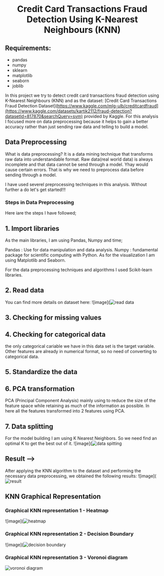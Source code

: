 
<h1 align = center>Credit Card Transactions Fraud Detection Using K-Nearest Neighbours (KNN)</h1>

## Requirements:
- pandas
- numpy
- sklearn
- matplotlib
- seaborn
- joblib

In this project we try to detect credit card transactions fraud detection using K-Nearest Neighbours (KNN) and as the dataset: [Credit Card Transactions Fraud Detection Dataset](https://www.kaggle.com/mlg-ulb/creditcardfraud](https://www.kaggle.com/datasets/kartik2112/fraud-detection?datasetId=817870&searchQuery=svm) provided by Kaggle. For this analysis I focused more on data preprocessing because it helps to gain a better accuracy rather than just sending raw data and telling to build a model.

## Data Preprocessing
What is data preprocessing? It is a data mining technique that transforms raw data into understandable format. Raw data(real world data) is always incomplete and that data cannot be send through a model. Yhay would cause certain errors. That is why we need to preprocess data before sending through a model.

I have used severel preprocessing techniques in this analysis. Without further a do let's get started!!!

### Steps in Data Preprocessing
Here iare the steps I have followed;

## 1. Import libraries
As the main libraries, I am using Pandas, Numpy and time;

Pandas : Use for data manipulation and data analysis.
Numpy : fundamental package for scientific computing with Python.
As for the visualization I am using Matplotlib and Seaborn.

For the data preprocessing techniques and algorithms I used Scikit-learn libraries.

## 2. Read data
You can find more details on dataset here:
![image](![read data](https://user-images.githubusercontent.com/52014041/234171827-4c74498e-3a94-4f96-9c92-93b833b90e4a.png)

## 3. Checking for missing values

## 4. Checking for categorical data
the only categorical cariable we have in this data set is the target variable. Other features are already in numerical format, so no need of converting to categorical data.

## 5. Standardize the data

## 6. PCA transformation
PCA (Principal Component Analysis) mainly using to reduce the size of the feature space while retaining as much of the information as possible. In here all the features transformed into 2 features using PCA.
  
## 7. Data splitting
For the model building I am using K Nearest Neighbors. So we need find an optimal K to get the best out of it.
![image](![data spitting](https://user-images.githubusercontent.com/52014041/234175524-f864a5f3-c14c-428f-a317-db647def61e3.png)


## Result -->
After applying the KNN algorithm to the dataset and performing the necessary data preprocessing, we obtained the following results:
![image](![result](https://user-images.githubusercontent.com/52014041/234175846-5c49ef4f-f17c-465d-b4a9-26792c644294.png)

## KNN Graphical Representation

### Graphical KNN representation 1 - Heatmap
![image](![heatmap](https://user-images.githubusercontent.com/52014041/234176610-abd0a76e-7549-42ac-b479-e8716ca96d02.png)


### Graphical KNN representation 2 - Decision Boundary
![image](![decision boundary](https://user-images.githubusercontent.com/52014041/234176671-977b983b-a801-4b88-93cf-4fdc7e9e7af1.png)

### Graphical KNN representation 3 - Voronoi diagram
![voronoi diagram](https://user-images.githubusercontent.com/52014041/234176707-1d97db88-74e5-4a33-a6da-1c7c73324c74.png)

